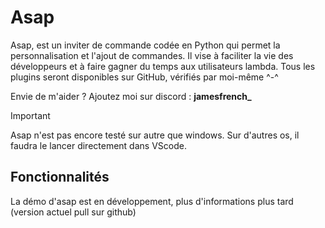 # Asap
Asap, est un inviter de commande codée en Python qui permet la personnalisation et l'ajout de commandes. Il vise à faciliter la vie des développeurs et à faire gagner du temps aux utilisateurs lambda. Tous les plugins seront disponibles sur GitHub, vérifiés par moi-même ^-^

Envie de m'aider ? Ajoutez moi sur discord : **jamesfrench_**


> [!IMPORTANT]
> Asap n'est pas encore testé sur autre que windows.
> Sur d'autres os, il faudra le lancer directement dans VScode.

## Fonctionnalités
La démo d'asap est en développement, plus d'informations plus tard (version actuel pull sur github)
